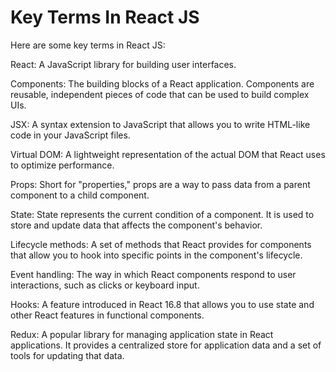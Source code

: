 # Key Terms In React JS

Here are some key terms in React JS:

React: A JavaScript library for building user interfaces.

Components: The building blocks of a React application. Components are reusable, independent pieces of code that can be used to build complex UIs.

JSX: A syntax extension to JavaScript that allows you to write HTML-like code in your JavaScript files.

Virtual DOM: A lightweight representation of the actual DOM that React uses to optimize performance.

Props: Short for "properties," props are a way to pass data from a parent component to a child component.

State: State represents the current condition of a component. It is used to store and update data that affects the component's behavior.

Lifecycle methods: A set of methods that React provides for components that allow you to hook into specific points in the component's lifecycle.

Event handling: The way in which React components respond to user interactions, such as clicks or keyboard input.

Hooks: A feature introduced in React 16.8 that allows you to use state and other React features in functional components.

Redux: A popular library for managing application state in React applications. It provides a centralized store for application data and a set of tools for updating that data.
